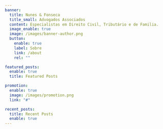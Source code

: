 ```yaml
---
banner:
  title: Nunes & Fonseca
  title_small: Advogados Associados
  content: Especialistas em Direito Civil, Tributário e de Familia.
  image_enable: true
  image: /images/banner-author.png
  button:
    enable: true
    label: Sobre
    link: /about
    rel: ""

featured_posts:
  enable: true
  title: Featured Posts

promotion:
  enable: true
  image: /images/promotion.png
  link: "#"

recent_posts:
  title: Recent Posts
  enable: true
---
```

